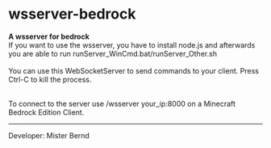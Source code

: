 # wsserver-bedrock
<b>A wsserver for bedrock</b>
<br>
If you want to use the wsserver, you have to install node.js and afterwards you are able to run runServer_WinCmd.bat/runServer_Other.sh
<br> <br>
You can use this WebSocketServer to send commands to your client. Press Ctrl-C to kill the process.
<br>

<br>
To connect to the server use /wsserver your_ip:8000 on a Minecraft Bedrock Edition Client.

-----------------------------------------------------

Developer: Mister Bernd
